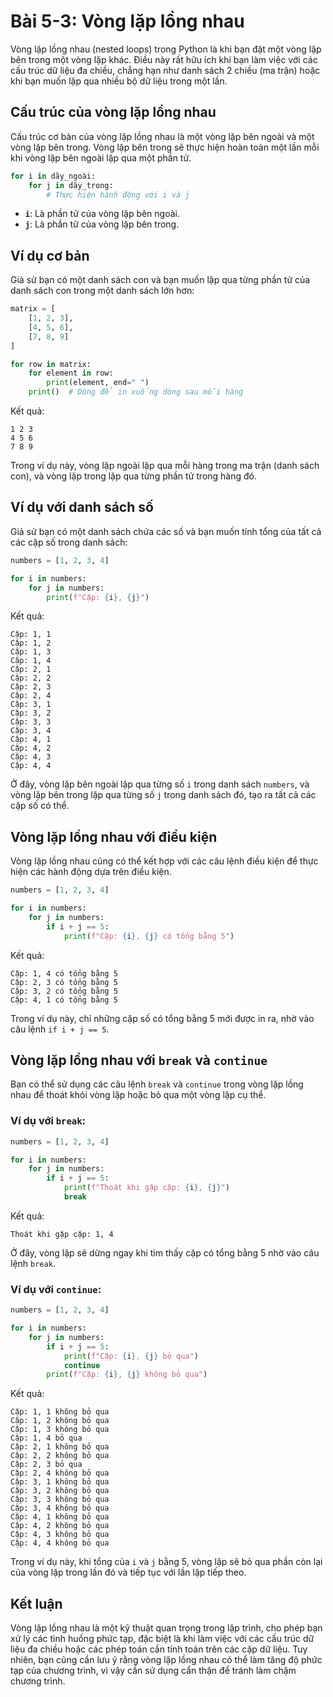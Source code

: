 # Bài 5-3: Vòng lặp lồng nhau

Vòng lặp lồng nhau (nested loops) trong Python là khi bạn đặt một vòng lặp bên trong một vòng lặp khác. Điều này rất hữu ích khi bạn làm việc với các cấu trúc dữ liệu đa chiều, chẳng hạn như danh sách 2 chiều (ma trận) hoặc khi bạn muốn lặp qua nhiều bộ dữ liệu trong một lần.

## Cấu trúc của vòng lặp lồng nhau

Cấu trúc cơ bản của vòng lặp lồng nhau là một vòng lặp bên ngoài và một vòng lặp bên trong. Vòng lặp bên trong sẽ thực hiện hoàn toàn một lần mỗi khi vòng lặp bên ngoài lặp qua một phần tử.

```python
for i in dãy_ngoài:
    for j in dãy_trong:
        # Thực hiện hành động với i và j
```

- **`i`**: Là phần tử của vòng lặp bên ngoài.
- **`j`**: Là phần tử của vòng lặp bên trong.

## Ví dụ cơ bản

Giả sử bạn có một danh sách con và bạn muốn lặp qua từng phần tử của danh sách con trong một danh sách lớn hơn:

```python
matrix = [
    [1, 2, 3],
    [4, 5, 6],
    [7, 8, 9]
]

for row in matrix:
    for element in row:
        print(element, end=" ")
    print()  # Dùng để in xuống dòng sau mỗi hàng
```

Kết quả:

```
1 2 3
4 5 6
7 8 9
```

Trong ví dụ này, vòng lặp ngoài lặp qua mỗi hàng trong ma trận (danh sách con), và vòng lặp trong lặp qua từng phần tử trong hàng đó.

## Ví dụ với danh sách số

Giả sử bạn có một danh sách chứa các số và bạn muốn tính tổng của tất cả các cặp số trong danh sách:

```python
numbers = [1, 2, 3, 4]

for i in numbers:
    for j in numbers:
        print(f"Cặp: {i}, {j}")
```

Kết quả:

```
Cặp: 1, 1
Cặp: 1, 2
Cặp: 1, 3
Cặp: 1, 4
Cặp: 2, 1
Cặp: 2, 2
Cặp: 2, 3
Cặp: 2, 4
Cặp: 3, 1
Cặp: 3, 2
Cặp: 3, 3
Cặp: 3, 4
Cặp: 4, 1
Cặp: 4, 2
Cặp: 4, 3
Cặp: 4, 4
```

Ở đây, vòng lặp bên ngoài lặp qua từng số `i` trong danh sách `numbers`, và vòng lặp bên trong lặp qua từng số `j` trong danh sách đó, tạo ra tất cả các cặp số có thể.

## Vòng lặp lồng nhau với điều kiện

Vòng lặp lồng nhau cũng có thể kết hợp với các câu lệnh điều kiện để thực hiện các hành động dựa trên điều kiện.

```python
numbers = [1, 2, 3, 4]

for i in numbers:
    for j in numbers:
        if i + j == 5:
            print(f"Cặp: {i}, {j} có tổng bằng 5")
```

Kết quả:

```
Cặp: 1, 4 có tổng bằng 5
Cặp: 2, 3 có tổng bằng 5
Cặp: 3, 2 có tổng bằng 5
Cặp: 4, 1 có tổng bằng 5
```

Trong ví dụ này, chỉ những cặp số có tổng bằng 5 mới được in ra, nhờ vào câu lệnh `if i + j == 5`.

## Vòng lặp lồng nhau với `break` và `continue`

Bạn có thể sử dụng các câu lệnh `break` và `continue` trong vòng lặp lồng nhau để thoát khỏi vòng lặp hoặc bỏ qua một vòng lặp cụ thể.

### Ví dụ với `break`:

```python
numbers = [1, 2, 3, 4]

for i in numbers:
    for j in numbers:
        if i + j == 5:
            print(f"Thoát khi gặp cặp: {i}, {j}")
            break
```

Kết quả:

```
Thoát khi gặp cặp: 1, 4
```

Ở đây, vòng lặp sẽ dừng ngay khi tìm thấy cặp có tổng bằng 5 nhờ vào câu lệnh `break`.

### Ví dụ với `continue`:

```python
numbers = [1, 2, 3, 4]

for i in numbers:
    for j in numbers:
        if i + j == 5:
            print(f"Cặp: {i}, {j} bỏ qua")
            continue
        print(f"Cặp: {i}, {j} không bỏ qua")
```

Kết quả:

```
Cặp: 1, 1 không bỏ qua
Cặp: 1, 2 không bỏ qua
Cặp: 1, 3 không bỏ qua
Cặp: 1, 4 bỏ qua
Cặp: 2, 1 không bỏ qua
Cặp: 2, 2 không bỏ qua
Cặp: 2, 3 bỏ qua
Cặp: 2, 4 không bỏ qua
Cặp: 3, 1 không bỏ qua
Cặp: 3, 2 không bỏ qua
Cặp: 3, 3 không bỏ qua
Cặp: 3, 4 không bỏ qua
Cặp: 4, 1 không bỏ qua
Cặp: 4, 2 không bỏ qua
Cặp: 4, 3 không bỏ qua
Cặp: 4, 4 không bỏ qua
```

Trong ví dụ này, khi tổng của `i` và `j` bằng 5, vòng lặp sẽ bỏ qua phần còn lại của vòng lặp trong lần đó và tiếp tục với lần lặp tiếp theo.

## Kết luận

Vòng lặp lồng nhau là một kỹ thuật quan trọng trong lập trình, cho phép bạn xử lý các tình huống phức tạp, đặc biệt là khi làm việc với các cấu trúc dữ liệu đa chiều hoặc các phép toán cần tính toán trên các cặp dữ liệu. Tuy nhiên, bạn cũng cần lưu ý rằng vòng lặp lồng nhau có thể làm tăng độ phức tạp của chương trình, vì vậy cần sử dụng cẩn thận để tránh làm chậm chương trình.